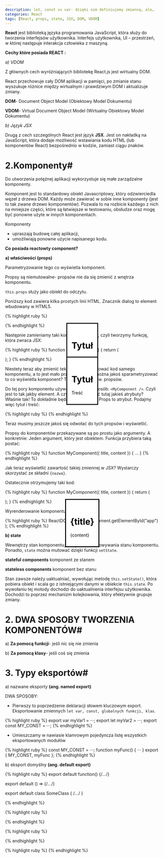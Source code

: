 ```yaml
---
description: let, const vs var- dzięki nim definiujemy zmienną, ale…
categories: React
tags: [React, props, state, JSX, DOM, VDOM]
---
```

**React** jest biblioteką języka programowania JavaScript, która służy do tworzenia interfejsów użytkownika. 
Interfejs użytkownika, UI – przestrzeń, w której następuje interakcja człowieka z maszyną.


**Cechy które posiada REACT :**


_a)	VDOM_

Z głównych cech wyróżniających bibliotekę React.js jest wirtualny DOM. 


React przechowuje cały DOM aplikacji w pamięci, po zmianie stanu wyszukuje różnice między wirtualnym i prawdziwym DOM i aktualizuje zmiany.

**DOM**- Document Object Model (Obiektowy Model Dokumentu)


**VDOM**- Virtual Document Object Model (Wirtualny Obiektowy Model Dokumentu)



_b)	Język JSX_

Drugą z cech szczególnych React jest język **JSX**. 
Jest on nakładką na JavaScript, która dodaje możliwość wstawiania kodu HTML (lub komponentów React) bezpośrednio w kodzie, zamiast ciągu znaków.

# 2.Komponenty#

Do utworzenia potężnej aplikacji wykorzystuje się małe zarządzalne komponenty.

Komponent jest to standardowy obiekt Javascriptowy, który odzwierciedla węzeł z drzewa DOM. 
Każdy może zawierać w sobie inne komponenty (jest to tak zwane drzewo komponentów). 
Pozwala to na rozbicie każdego z nich na mniejsze części, 
które są łatwiejsze w testowaniu, obsłudze oraz mogę być ponowne użyte w innych komponentach.


Komponenty
+ upraszają budowę całej aplikacji,
+ umożliwiają ponowne użycie napisanego kodu.


**Co posiada reactowty component?** 


**a)  właściwości (props)**


Parametryzowanie tego co wyświetla komponent. 

Propsy są niemutowalne- propsów nie da się zmienić z wnętrza komponentu. 

`this.props` służy jako obiekt do odczytu.



Poniższy kod zawiera kilka prostych linii HTML. Znacznik dialog to element wbudowany w HTML5.

{% highlight ruby %}
<div>
  <dialog open>
    <h1>Tytuł</h1>
    <p>Treść</p>
  </dialog>
</div>

{% endhighlight %}

Następnie zamieniamy taki kod na komponent, czyli tworzymy funkcję, która zwraca JSX:

{% highlight ruby %}
function MyComponent() {
  return (
    <div>
      <dialog open>
        <h1>Tytuł</h1>
        <p>Treść</p>
      </dialog>
    </div>
  );
}
{% endhighlight %}


Niestety teraz aby zmienić tekst, musimy edytować kod samego komponentu, a to jest mało praktyczne. Czy można jakoś sparametryzować to co wyświetla komponent? Tak! Używając tzw. propsów.

Do tej pory komponentu używaliśmy w taki sposób: ```<MyComponent />```. Czyli jest to tak jakby element. A czy możemy dodać tutaj jakieś atrybuty? Właśnie tak! To dokładnie będą nasze propsy. Props to atrybut. 
Podajmy więc tytuł i treść: 

{% highlight ruby %}
<MyComponent title="Tytuł" content="Treść" />
{% endhighlight %}

Teraz musimy jeszcze jakoś się odwołać do tych propsów i wyświetlić.

Propsy do komponentów przekazywane są po prostu jako argumenty. A konkretnie: Jeden argument, który jest obiektem. 
Funkcja przybiera taką postać:

{% highlight ruby %}
function MyComponent({ title, content }) { … }
{% endhighlight %}


Jak teraz wyświetlić zawartość takiej zmiennej w JSX? 
Wystarczy skorzystać ze składni ```{nazwa}```.

Ostatecznie otrzymujemy taki kod:

{% highlight ruby %}
function MyComponent({ title, content }) {
  return (
    <div>
      <dialog open>
        <h1>{title}</h1>
        <p>{content}</p>
      </dialog>
    </div>
  );
}
{% endhighlight %}

Wyrenderowanie komponentu:

{% highlight ruby %}
ReactDOM.render(
  <MyComponent
    title="Propsy"
    content="Treść Propsów"
  />,
  document.getElementById("app")
);
{% endhighlight %}



**b)  state**


Wewnętrzy stan komponentu, służy do przechowywania stanu komponentu. 
Ponadto, ```state``` można mutować dzięki funkcji ```setState```.

**stateful components** komponent ze stanem


**stateless components** komponent bez stanu


Stan zawsze należy uaktualniać, wywołując metodę ```this.setState()```, która pobiera obiekt i scala go z istniejącymi danymi w obiekcie ```this.state```.
Po wywołaniu tej motody dochodzi do uaktualnienia interfejsu użytkownika.
Dochodzi to poprzez mechanizm kolejkowania, który efektywnie grupuje zmiany.


# 2. DWA SPOSOBY TWORZENIA KOMPONENTÓW#


a)	**Za pomocą funkcji**- jeśli nic się nie zmienia

b)	**Za pomocą klasy**- jeśli coś się zmienia


# 3. Typy eksportów#

a) nazwane eksporty **(ang. named export)**


DWA SPOSOBY:
+ Pierwszy to poprzedzenie deklaracji słowem kluczowym export. Eksportowanie zmiennych ```let var, const, globalnych funkcji, klas```.

{% highlight ruby %}
export var myVar1 = ···;
export let myVar2 = ···;
export const MY_CONST = ···;
{% endhighlight %}

+ Umieszczamy w nawiasie klamrowym pojedyncza listę wszystkich eksportowanych modułów

{% highlight ruby %}
const MY_CONST = ···;
function myFunc() {
    ···
} 
export { MY_CONST, myFunc };
{% endhighlight %}


b) eksport domyślny **(ang. default export)**

{% highlight ruby %}
export default function() {/*...*/}


export default () => {/*...*/}


export default class SomeClass {
/*...*/
}


{% endhighlight %}



{% highlight ruby %}

{% endhighlight %}



{% highlight ruby %}

{% endhighlight %}





{% highlight ruby %}
{% endhighlight %}

